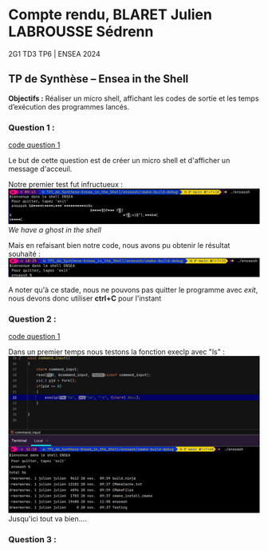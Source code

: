 # Compte rendu, BLARET Julien LABROUSSE Sédrenn
2G1 TD3 TP6 | ENSEA 2024

## TP de Synthèse – Ensea in the Shell

**Objectifs :** Réaliser un micro shell, affichant les codes de sortie et les temps d’exécution
des programmes lancés.


### Question 1 : 
[code question 1](../enseash/question1.c)

Le but de cette question est de créer un micro shell et d'afficher un message d'acceuil. 

Notre premier test fut infructueux : 
![imageghost](photos/Q1_ghost.jpeg)
_We have a ghost in the shell_

Mais en refaisant bien notre code, nous avons pu obtenir le résultat souhaité : 
![imageq1final](photos/q1final.png)

A noter qu'à ce stade, nous ne pouvons pas quitter le programme avec *exit*, nous devons donc utiliser **ctrl+C** pour l'instant


### Question 2 : 
[code question 1](../enseash/question2.c)

Dans un premier temps nous testons la fonction execlp avec "ls" :
![image test fonction](photos/q2_test_avec_execlp_marche.png)
Jusqu'ici tout va bien....


### Question 3 : 



